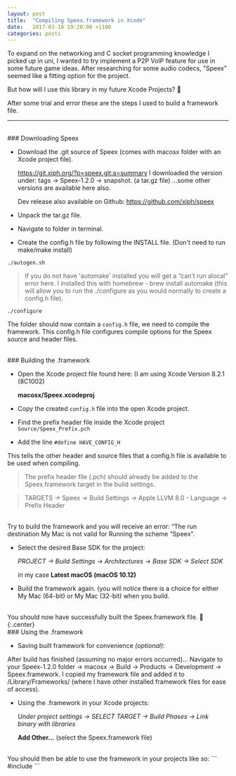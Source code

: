 ```yaml
---
layout: post
title:  "Compiling Speex.framework in Xcode"
date:   2017-03-18 19:20:00 +1100
categories: posts
---
```


To expand on the networking and C socket programming knowledge I picked up in uni, I wanted to try implement a P2P VoIP feature for use in some future game ideas. After researching for some audio codecs, "Speex" seemed like a fitting option for the project.

But how will I use this library in my future Xcode Projects? 🤔

After some trial and error these are the steps I used to build a framework file.

---

<br>
### Downloading Speex

- Download the .git source of Speex (comes with macosx folder with an Xcode project file).

    <https://git.xiph.org/?p=speex.git;a=summary>
    I downloaded the version under:
    tags -> Speex-1.2.0 -> snapshot. (a tar.gz file)
    …some other versions are available here also.

    Dev release also available on Github:
    <https://github.com/xiph/speex>

- Unpack the tar.gz file.
- Navigate to folder in terminal.
- Create the config.h file by following the INSTALL file. (Don't need to run make/make install)

```
./autogen.sh
```
> If you do not have 'automake' installed you will get a “can’t run alocal” error here.
> I installed this with homebrew -    brew install automake
> (this will allow you to run the ./configure as you would normally to create a config.h file).

```
./configure
```

The folder should now contain a `config.h` file, we need to compile the framework.
This config.h file configures compile options for the Speex source and header files.


<br>
### Building the .framework

- Open the Xcode project file found here: (I am using Xcode Version 8.2.1 (8C1002)

    **macosx/Speex.xcodeproj**

- Copy the created `config.h` file into the open Xcode project.
- Find the prefix header file inside the Xcode project
    `Source/Speex_Prefix.pch`
- Add the line
    `#define HAVE_CONFIG_H`

This tells the other header and source files that a config.h file is available to be used when compiling.

>The prefix header file (.pch) should already be added to the Speex.framework target in the build settings.

>TARGETS -> Speex -> Build Settings -> Apple LLVM 8.0 - Language -> Prefix Header

<br>
Try to build the framework and you will receive an error:
“The run destination My Mac is not valid for Running the scheme “Speex”.

- Select the desired Base SDK for the project:

    *PROJECT -> Build Settings -> Architectures -> Base SDK -> Select SDK*

    in my case **Latest macOS (macOS 10.12)**

- Build the framework again. (you will notice there is a choice for either My Mac (64-bit) or My Mac (32-bit) when you build.

<br>
You should now have successfully built the Speex.framework file. 👏
{:.center}


<br>
### Using the .framework

- Saving built framework for convenience _(optional)_:

After build has finished (assuming no major errors occurred)…
Navigate to your Speex-1.2.0 folder -> macosx -> Build -> Products -> Development -> Speex.framework.
I copied my framework file and added it to /Library/Frameworks/ (where I have other installed framework files for ease of access).

- Using the .framework in your Xcode projects:

    *Under project settings -> SELECT TARGET -> Build Phases -> Link binary with libraries*

    **Add Other...** (select the Speex.framework file)

<br>
You should then be able to use the framework in your projects like so:
```
#include <speex/speex.h>
```
